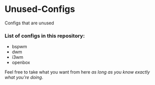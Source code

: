 # Unused-Configs
Configs that are unused

### List of configs in this repository:
* bspwm
* dwm
* i3wm
* openbox

Feel free to take what you want from here *as long as you know exactly what
you're doing*.
